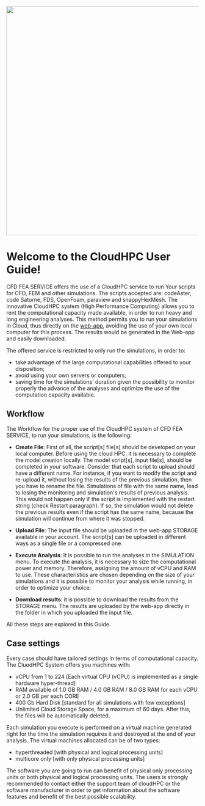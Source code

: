 <p align="center">
   <img width="600" src="https://cloudhpc.cloud/wp-content/uploads/2023/03/CloudHPC-logo.png">
</p>

# Welcome to the CloudHPC User Guide!
CFD FEA SERVICE offers the use of a CloudHPC service to run Your scripts for CFD, FEM and other simulations. The scripts accepted are: codeAster, code Saturne, FDS, OpenFoam, paraview and snappyHexMesh. The innovative CloudHPC system (High Performance Computing) allows you to rent the computational capacity made available, in order to run heavy and long engineering analyses. This method permits you to run your simulations in Cloud, thus directly on the [web-app](https://cloud.cfdfeaservice.it/), avoiding the use of your own local computer for this process. The results would be generated in the Web-app and easily downloaded.

The offered service is restricted to only run the simulations, in order to:

* take advantage of the large computational capabilities offered to your disposition; 
* avoid using your own servers or computers; 
* saving time for the simulations’ duration given the possibility to monitor properly the advance of the analyses and optimize the use of the computation capacity available.

## Workflow
The Workflow for the proper use of the CloudHPC system of CFD FEA SERVICE, to run your simulations, is the following:

* **Create File**: First of all, the script[s] file[s] should be developed on your local computer. Before using the cloud HPC, it is necessary to complete the model creation locally. The model script[s], input file[s], should be completed in your software.
Consider that each script to upload should have a different name. For instance, if you want to modify the script and re-upload it, without losing the results of the previous simulation, then you have to rename the file. Simulations of file with the same name, lead to losing the monitoring and simulation's results of previous analysis. This would not happen only if the script is implemented with the restart string (check Restart paragraph). If so, the simulation would not delete the previous results even if the script has the same name, because the simulation will continue from where it was stopped.

* **Upload File**: The input file should be uploaded in the web-app STORAGE available in your account. The script[s] can be uploaded in different ways as a single file or a compressed one.

* **Execute Analysis**: It is possible to run the analyses in the SIMULATION menu. To execute the analysis, it is necessary to size the computational power and memory. Therefore, assigning the amount of vCPU and RAM to use. These characteristics are chosen depending on the size of your simulations and it is possible to monitor your analysis while running, in order to optimize your choice.

* **Download results**: it is possible to download the results from the STORAGE menu. The results are uploaded by the web-app directly in the folder in which you uploaded the input file.

All these steps are explored in this Guide.

## Case settings
Every case should have tailored settings in terms of computational capacity. The CluodHPC System offers you machines with:

* vCPU from 1 to 224 [Each virtual CPU (vCPU) is implemented as a single hardware hyper-thread]
* RAM available of 1.0 GB RAM / 4.0 GB RAM / 8.0 GB RAM for each vCPU or 2.0 GB per each CORE
* 400 Gb Hard Disk [standard for all simulations with few exceptions]
* Unlimited Cloud Storage Space, for a maximum of 60 days. After this, the files will be automatically deleted.

Each simulation you execute is performed on a virtual machine generated right for the time the simulation requires it and destroyed at the end of your analysis. The virtual machines allocated can be of two types:

- hyperthreaded [with physical and logical processing units]
- multicore only [with only physical processing units]

The software you are going to run can benefit of physical only processing units or both physical and logical processing units. The users is strongly recommended to contact either the support team of cloudHPC or the software manufacturer in order to get information about the software features and benefit of the best possible scalability.
